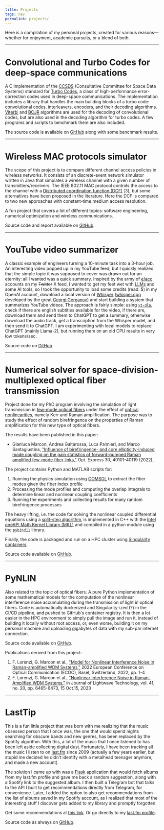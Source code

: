 ```yaml
---
title: Projects
tags: nav
permalink: projects/
---
```


Here is a compilation of my personal projects, created for various reasons—whether for enjoyment, academic pursuits, or a blend of both.

---

# **Convolutional and Turbo Codes for deep-space communications**
A C implementation of the [CCSDS](https://public.ccsds.org/default.aspx) (Consultative Committee for Space Data Systems) standard for [Turbo Codes](https://en.wikipedia.org/wiki/Turbo_code), a class of high-performance error-correction codes used in deep-space communications.
The implementation includes a library that handles the main building blocks of a turbo code: convolutional codes, interleavers, encoders, and their decoding algorithms. [Viterbi](https://en.wikipedia.org/wiki/Viterbi_algorithm) and [BCJR](https://en.wikipedia.org/wiki/BCJR_algorithm) algorithms are used for the decoding of convolutional codes, but are also used in the decoding algorithm for turbo codes.
A few programs and scripts to benchmark them are also included.

The source code is available on [GitHub](https://github.com/geeanlooca/deepspace-turbo) along with some benchmark results.

---

# **Wireless MAC protocols simulator**
The scope of this project is to compare different channel access policies in wireless networks.
It consists of an discrete-event network simulator written in Java that simulates a wireless channel with a given number of transmitters/receivers.
The IEEE 802.11 MAC protocol controls the access to the channel with a [Distributed coordination function (DCF)](https://en.wikipedia.org/wiki/Distributed_coordination_function) [3], but some alternatives have been proposed in the literature. Here the DCF is compared to two new approaches with constant-time medium access resolution.

A fun project that covers a lot of different topics: software engineering, numerical optimization and wireless communications.

Source code and report available on [GitHub](https://github.com/geeanlooca/wsn-simulator).

---

# **YouTube video summarizer**
A classic example of engineers turning a 10-minute task into a 3-hour job. An interesting video popped up in my YouTube feed, but I quickly realized that the simple topic it was supposed to cover was drawn out for an eternity: all I wanted was a quick summary. Inspired by the army of [e/acc](https://en.wikipedia.org/wiki/Effective_accelerationism) accounts on my ~~Twitter~~ X feed, I wanted to get my feet wet with [LLMs](https://en.wikipedia.org/wiki/Large_language_model) and some AI tools, so I took the opportunity to load some credits (read: $) in my OpenAI account, download a local version of [Whisper](https://en.wikipedia.org/wiki/Whisper_(speech_recognition_system)) ([whisper.cpp](https://github.com/ggerganov/whisper.cpp) developed by the great [Georgi Gerganov](https://twitter.com/ggerganov)) and start building a system that summarizes YouTube videos.
The approach is fairly simple: using [`yt-dlp`]( https://github.com/yt-dlp/yt-dlp ), check if there are english subtitles available for the video, if there are, download them and send them to ChatGPT to get a summary, otherwise download the audio track, get a transcription from the Whisper model, and then send it to ChatGPT.
I am experimenting with local models to replace ChatGPT (mainly Llama-2), but running them on an old CPU results in very low tokens/sec.

Source code on [GitHub](https://github.com/geeanlooca/ai-youtube-summarizer).

---

# **Numerical solver for space-division-multiplexed optical fiber transmission**
Project done for my PhD program involving the simulation of light transmission in [few-mode optical fibers](https://www.rp-photonics.com/few_mode_fibers.html) under the effect of [optical nonlinearities](https://www.rp-photonics.com/tutorial_passive_fiber_optics11.html), namely Kerr and Raman amplification.
The purpose was to study the effect of random birefringence on the properties of Raman amplification for this new type of optical fibers.

The results have been published in this paper:

-  Gianluca Marcon, Andrea Galtarossa, Luca Palmieri, and Marco Santagiustina, ["Influence of birefringence- and core ellipticity-induced mode coupling on the gain statistics of forward-pumped Raman amplified few-mode fiber links,"](https://doi.org/10.1364/OE.459381) Opt. Express 30, 40101-40119 (2022), 


The project contains Python and MATLAB scripts for:

1. Running the physics simulation using [COMSOL](https://www.comsol.com/) to extract the fiber modes given the fiber index profile
2. Processing the mode profiles and computing the overlap integrals to determine linear and nonlinear coupling coefficients
3. Running the experiments and collecting results for many random birefringence processes

The heavy lifting, i.e. the code for solving the nonlinear coupled differential equations using a [split-step algorithm](https://en.wikipedia.org/wiki/Split-step_method), is implemented in C++ with the [Intel oneAPI Math Kernel Library (MKL)](https://www.intel.com/content/www/us/en/developer/tools/oneapi/onemkl.html) and compiled in a python module using the [`pybind11`](https://github.com/pybind/pybind11) library.

Finally, the code is packaged and run on a HPC cluster using [Singularity containers](https://docs.sylabs.io/guides/3.5/user-guide/introduction.html).

Source code available on [GitHub](https://github.com/geeanlooca/sdm-propane).

---


# **PyNLIN**
Also related to the topic of optical fibers. A pure Python implementation of some mathematical models for the computation of the nonlinear interference noise accumulating during the transmission of light in optical fibers. Code is automatically dockerized and Singularity-ized (?) in the CI/CD pipeline, and pushed to GitHub's container registry. It is then a lot easier in the HPC environment to simply pull the image and run it, instead of building it locally without root access, or, even worse, building it on my personal machine and uploading gigabytes of data with my sub-par internet connection.

Source code available on [GitHub](https://github.com/geeanlooca/PyNLIN).

Publications derived from this project:

1. F. Lorenzi, G. Marcon et al., ["Model for Nonlinear Interference Noise in Raman-amplified WDM Systems,"](https://ieeexplore.ieee.org/abstract/document/9979292/metrics#metrics) 2022 European Conference on Optical Communication (ECOC), Basel, Switzerland, 2022, pp. 1-4
2. F. Lorenzi, G. Marcon et al., ["Nonlinear Interference Noise in Raman-Amplified WDM Systems,"](https://doi.org/10.1109/JLT.2023.3287650) in Journal of Lightwave Technology, vol. 41, no. 20, pp. 6465-6473, 15 Oct.15, 2023

---

# **LastTip**
This is a fun little project that was born with me realizing that the music obsessed person that I once was, the one that would spend nights searching for obscure bands and new genres, has been replaced by the Spotify algorithm. With this, a lot of the music that I once listened to has been left aside collecting digital dust. Fortunately, I have been tracking all the music I listen to on [last.fm](https://last.fm/) since 2009 (actually a few years earlier, but stupid me decided he didn't identify with a metalhead teenager anymore, and made a new account).

The solution I came up with was a [Flask](https://flask.palletsprojects.com/en/3.0.x/) application that would fetch albums from my last.fm profile and gave me back a random suggestion, along with a Spotify link to the suggested album. I then built a Telegram bot that talks to the API I built to get recommendations directly from Telegram, for convenience.
Later, I added the option to also get recommendations from the list of albums saved in my Spotify account, as I realized that most of the interesting stuff I discover gets added to my library and promptly forgotten.

Get some recommendations at [this link](https://lasttip.gianlucamarcon.com). Or go directly to my [last.fm profile](https://last.fm/user/FireIsTheLeader).

Source code as always on [GitHub](https://github.com/geeanlooca/lasttip).
